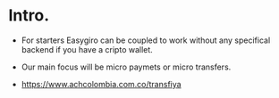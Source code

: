 
# Intro. 

* For starters Easygiro can be coupled to work without any specifical backend if you have a cripto wallet. 

* Our main focus will be micro paymets or micro transfers. 


* https://www.achcolombia.com.co/transfiya

